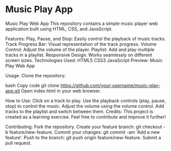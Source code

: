 # Music Play App
Music Play Web App
This repository contains a simple music player web application built using HTML, CSS, and JavaScript.

Features:
Play, Pause, and Stop: Easily control the playback of music tracks.
Track Progress Bar: Visual representation of the track progress.
Volume Control: Adjust the volume of the player.
Playlist: Add and play multiple tracks in a playlist.
Responsive Design: Works seamlessly on different screen sizes.
Technologies Used:
HTML5
CSS3
JavaScript
Preview:
Music Play Web App

Usage:
Clone the repository:

bash
Copy code
git clone https://github.com/your-username/music-play-app.git
Open index.html in your web browser.

How to Use:
Click on a track to play.
Use the playback controls (play, pause, stop) to control the music.
Adjust the volume using the volume control.
Add tracks to the playlist and switch between them.
Credits:
This project is created as a learning exercise. Feel free to contribute and improve it further!

Contributing:
Fork the repository.
Create your feature branch: git checkout -b feature/new-feature.
Commit your changes: git commit -am 'Add a new feature'.
Push to the branch: git push origin feature/new-feature.
Submit a pull request.
